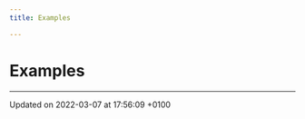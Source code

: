 ```yaml
---
title: Examples

---
```


# Examples







-------------------------------

Updated on 2022-03-07 at 17:56:09 +0100
